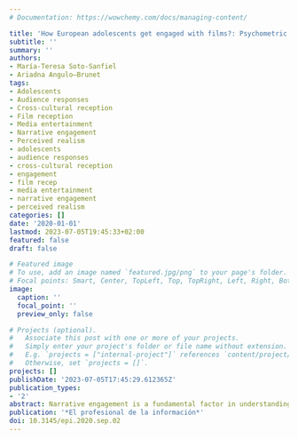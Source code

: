 ```yaml
---
# Documentation: https://wowchemy.com/docs/managing-content/

title: 'How European adolescents get engaged with films?: Psychometric properties of the narrative engagement scale'
subtitle: ''
summary: ''
authors:
- María-Teresa Soto-Sanfiel
- Ariadna Angulo—Brunet
tags:
- Adolescents
- Audience responses
- Cross-cultural reception
- Film reception
- Media entertainment
- Narrative engagement
- Perceived realism
- adolescents
- audience responses
- cross-cultural reception
- engagement
- film recep
- media entertainment
- narrative engagement
- perceived realism
categories: []
date: '2020-01-01'
lastmod: 2023-07-05T19:45:33+02:00
featured: false
draft: false

# Featured image
# To use, add an image named `featured.jpg/png` to your page's folder.
# Focal points: Smart, Center, TopLeft, Top, TopRight, Left, Right, BottomLeft, Bottom, BottomRight.
image:
  caption: ''
  focal_point: ''
  preview_only: false

# Projects (optional).
#   Associate this post with one or more of your projects.
#   Simply enter your project's folder or file name without extension.
#   E.g. `projects = ["internal-project"]` references `content/project/deep-learning/index.md`.
#   Otherwise, set `projects = []`.
projects: []
publishDate: '2023-07-05T17:45:29.612365Z'
publication_types:
- '2'
abstract: Narrative engagement is a fundamental factor in understanding the enjoyment of narratives and their effects. This study seeks to develop a measure of engagement for youngsters and to gather evidence of validity and reliability for a sample of European adolescents. After watching a dramatic film, 310 European high school students (68.71% Italian, 17.74% Spanish and 13.55% German) responded to the proposed narrative engagement scale. The results confirmed the existence of a common factorial model of four factors for Germans and Italians and invariance measurement between samples. The mean score comparison shows that German adolescents have a greater understanding of the narrative than Italians. Also, Germans demonstrated greater emotional understanding than Spaniards. These results contribute to the comprehension of the narrative engagement and illuminate the conceptualization of the psychological phenomena related to the reception of dramatic narratives by youngsters of different cultures across Europe.
publication: '*El profesional de la información*'
doi: 10.3145/epi.2020.sep.02
---
```

